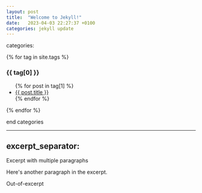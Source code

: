```yaml
---
layout: post
title:  "Welcome to Jekyll!"
date:   2023-04-03 22:27:37 +0100
categories: jekyll update
---
```

categories:

{% for tag in site.tags %}
  <h3>{{ tag[0] }}</h3>
  <ul>
    {% for post in tag[1] %}
      <li><a href="{{ post.url }}">{{ post.title }}</a></li>
    {% endfor %}
  </ul>
{% endfor %}

end categories

---
excerpt_separator: <!--more-->
---

Excerpt with multiple paragraphs

Here's another paragraph in the excerpt.
<!--more-->
Out-of-excerpt